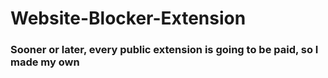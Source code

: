 # Website-Blocker-Extension

### Sooner or later, every public extension is going to be paid, so I made my own
